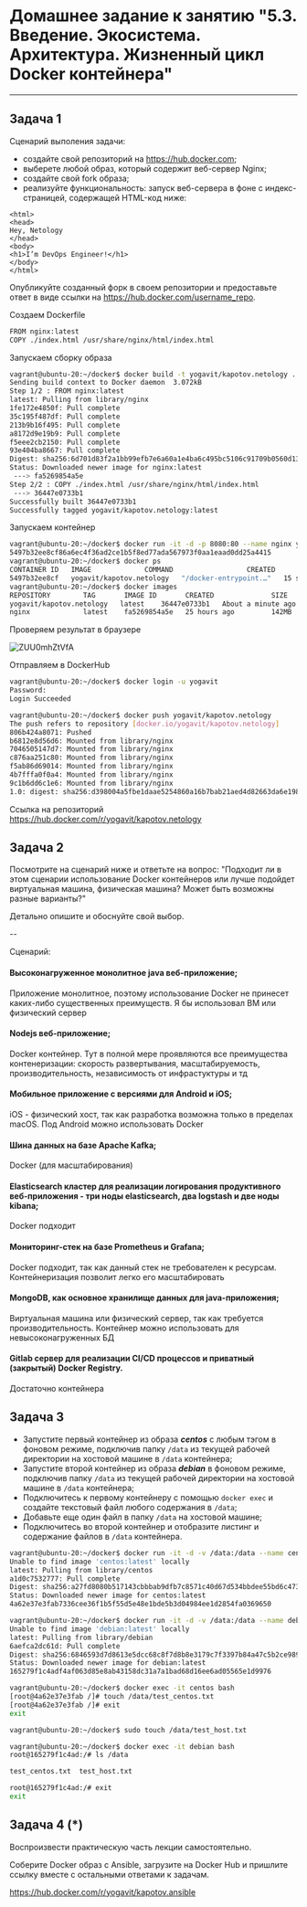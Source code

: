 # Домашнее задание к занятию "5.3. Введение. Экосистема. Архитектура. Жизненный цикл Docker контейнера"

---

## Задача 1

Сценарий выполения задачи:

- создайте свой репозиторий на https://hub.docker.com;
- выберете любой образ, который содержит веб-сервер Nginx;
- создайте свой fork образа;
- реализуйте функциональность:
запуск веб-сервера в фоне с индекс-страницей, содержащей HTML-код ниже:
```
<html>
<head>
Hey, Netology
</head>
<body>
<h1>I’m DevOps Engineer!</h1>
</body>
</html>
```
Опубликуйте созданный форк в своем репозитории и предоставьте ответ в виде ссылки на https://hub.docker.com/username_repo.

Создаем Dockerfile
```bash
FROM nginx:latest
COPY ./index.html /usr/share/nginx/html/index.html
```
Запускаем сборку образа
```bash
vagrant@ubuntu-20:~/docker$ docker build -t yogavit/kapotov.netology .
Sending build context to Docker daemon  3.072kB
Step 1/2 : FROM nginx:latest
latest: Pulling from library/nginx
1fe172e4850f: Pull complete
35c195f487df: Pull complete
213b9b16f495: Pull complete
a8172d9e19b9: Pull complete
f5eee2cb2150: Pull complete
93e404ba8667: Pull complete
Digest: sha256:6d701d83f2a1bb99efb7e6a60a1e4ba6c495bc5106c91709b0560d13a9bf8fb6
Status: Downloaded newer image for nginx:latest
 ---> fa5269854a5e
Step 2/2 : COPY ./index.html /usr/share/nginx/html/index.html
 ---> 36447e0733b1
Successfully built 36447e0733b1
Successfully tagged yogavit/kapotov.netology:latest
```
Запускаем контейнер
```bash
vagrant@ubuntu-20:~/docker$ docker run -it -d -p 8080:80 --name nginx yogavit/kapotov.netology
5497b32ee8cf86a6ec4f36ad2ce1b5f8ed77ada567973f0aa1eaad0dd25a4415
vagrant@ubuntu-20:~/docker$ docker ps
CONTAINER ID   IMAGE             COMMAND                  CREATED          STATUS          PORTS                                   NAMES
5497b32ee8cf   yogavit/kapotov.netology   "/docker-entrypoint.…"   15 seconds ago   Up 13 seconds   0.0.0.0:8080->80/tcp, :::8080->80/tcp   nginx
vagrant@ubuntu-20:~/docker$ docker images
REPOSITORY        TAG       IMAGE ID       CREATED              SIZE
yogavit/kapotov.netology   latest    36447e0733b1   About a minute ago   142MB
nginx             latest    fa5269854a5e   25 hours ago         142MB
```
Проверяем результат в браузере

![ZUU0mhZtVfA](https://github.com/Kapotov/5.3.1/assets/123774335/5de69a68-1e05-4960-88b0-2f9e05ddc3b6)



Отправляем в DockerHub
```bash
vagrant@ubuntu-20:~/docker$ docker login -u yogavit
Password:
Login Succeeded

vagrant@ubuntu-20:~/docker$ docker push yogavit/kapotov.netology
The push refers to repository [docker.io/yogavit/kapotov.netology]
806b424a8071: Pushed
b6812e8d56d6: Mounted from library/nginx
7046505147d7: Mounted from library/nginx
c876aa251c80: Mounted from library/nginx
f5ab86d69014: Mounted from library/nginx
4b7fffa0f0a4: Mounted from library/nginx
9c1b6dd6c1e6: Mounted from library/nginx
1.0: digest: sha256:d398004a5fbe1daae5254860a16b7bab21aed4d82663da6e198a68d1539dfc7f size: 1777
```

Ссылка на репозиторий \
https://hub.docker.com/r/yogavit/kapotov.netology
## Задача 2

Посмотрите на сценарий ниже и ответьте на вопрос:
"Подходит ли в этом сценарии использование Docker контейнеров или лучше подойдет виртуальная машина, физическая машина? Может быть возможны разные варианты?"

Детально опишите и обоснуйте свой выбор.

--

Сценарий:

#### Высоконагруженное монолитное java веб-приложение;
Приложение монолитное, поэтому использование Docker не принесет каких-либо существенных преимуществ. Я бы использовал ВМ или физический сервер
#### Nodejs веб-приложение;
Docker контейнер. Тут в полной мере проявляются все преимущества контенеризации: скорость развертывания, масштабируемость, производительность, независимость от инфрастуктуры и тд
#### Мобильное приложение c версиями для Android и iOS;
iOS - физический хост, так как разработка возможна только в пределах macOS. Под Android можно использовать Docker
#### Шина данных на базе Apache Kafka;
Docker (для масштабирования)
#### Elasticsearch кластер для реализации логирования продуктивного веб-приложения - три ноды elasticsearch, два logstash и две ноды kibana;
Docker подходит 
#### Мониторинг-стек на базе Prometheus и Grafana;
Docker подходит, так как данный стек не требователен к ресурсам. Контейнеризация позволит легко его масштабировать
#### MongoDB, как основное хранилище данных для java-приложения;
Виртуальная машина или физический сервер, так как требуется производительность. Контейнер можно использовать для невысоконагруженных БД
#### Gitlab сервер для реализации CI/CD процессов и приватный (закрытый) Docker Registry.
Достаточно контейнера

## Задача 3

- Запустите первый контейнер из образа ***centos*** c любым тэгом в фоновом режиме, подключив папку ```/data``` из текущей рабочей директории на хостовой машине в ```/data``` контейнера;
- Запустите второй контейнер из образа ***debian*** в фоновом режиме, подключив папку ```/data``` из текущей рабочей директории на хостовой машине в ```/data``` контейнера;
- Подключитесь к первому контейнеру с помощью ```docker exec``` и создайте текстовый файл любого содержания в ```/data```;
- Добавьте еще один файл в папку ```/data``` на хостовой машине;
- Подключитесь во второй контейнер и отобразите листинг и содержание файлов в ```/data``` контейнера.
```bash
vagrant@ubuntu-20:~/docker$ docker run -it -d -v /data:/data --name centos centos
Unable to find image 'centos:latest' locally
latest: Pulling from library/centos
a1d0c7532777: Pull complete
Digest: sha256:a27fd8080b517143cbbbab9dfb7c8571c40d67d534bbdee55bd6c473f432b177
Status: Downloaded newer image for centos:latest
4a62e37e3fab7336cee36f1b5f55d5e48e1bde5b3d04984ee1d2854fa0369650

vagrant@ubuntu-20:~/docker$ docker run -it -d -v /data:/data --name debian debian
Unable to find image 'debian:latest' locally
latest: Pulling from library/debian
6aefca2dc61d: Pull complete
Digest: sha256:6846593d7d8613e5dcc68c8f7d8b8e3179c7f3397b84a47c5b2ce989ef1075a0
Status: Downloaded newer image for debian:latest
165279f1c4adf4af063d85e8ab43158dc31a7a1bad68d16ee6ad05565e1d9976

vagrant@ubuntu-20:~/docker$ docker exec -it centos bash
[root@4a62e37e3fab /]# touch /data/test_centos.txt
[root@4a62e37e3fab /]# exit
exit

vagrant@ubuntu-20:~/docker$ sudo touch /data/test_host.txt

vagrant@ubuntu-20:~/docker$ docker exec -it debian bash
root@165279f1c4ad:/# ls /data

test_centos.txt  test_host.txt

root@165279f1c4ad:/# exit
exit
```

## Задача 4 (*)

Воспроизвести практическую часть лекции самостоятельно.

Соберите Docker образ с Ansible, загрузите на Docker Hub и пришлите ссылку вместе с остальными ответами к задачам.

https://hub.docker.com/r/yogavit/kapotov.ansible
